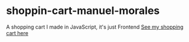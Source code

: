 # shoppin-cart-manuel-morales
A shopping cart I made in JavaScript, it's just Frontend
[See my shopping cart here](https://shopping-cartmanuelmorales.netlify.app/)
